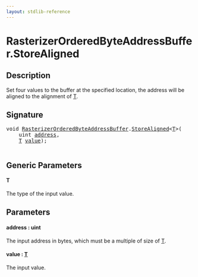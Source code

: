 ```yaml
---
layout: stdlib-reference
---
```


# RasterizerOrderedByteAddressBuffer\.StoreAligned

## Description

Set four values to the buffer at the specified location, the address will be aligned
to the alignment of <span class='code'><a href="storealigned-05#typeparam-T" class="code_type">T</a></span>.



## Signature 

<pre>
<span class="code_keyword">void</span> <a href="../types/rasterizerorderedbyteaddressbuffer-0ahls/index" class="code_type">RasterizerOrderedByteAddressBuffer</a>.<a href="storealigned-05">StoreAligned</a>&lt;<a href="storealigned-05#typeparam-T" class="code_type">T</a>&gt;(
    <span class="code_keyword">uint</span> <a href="storealigned-05#decl-address" class="code_param">address</a>,
    <a href="storealigned-05#typeparam-T" class="code_type">T</a> <a href="storealigned-05#decl-value" class="code_param">value</a>);

</pre>

## Generic Parameters

####  <a id="typeparam-T"></a>T
The type of the input value.


## Parameters

####  <a id="decl-address"></a>address  : uint
The input address in bytes, which must be a multiple of size of <span class='code'><a href="storealigned-05#typeparam-T" class="code_type">T</a></span>.

####  <a id="decl-value"></a>value  : [T](storealigned-05#typeparam-T)
The input value.


